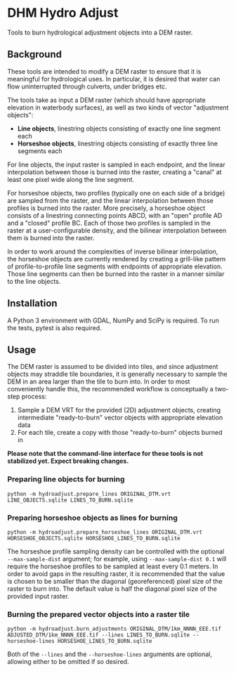 # DHM Hydro Adjust

Tools to burn hydrological adjustment objects into a DEM raster.

## Background

These tools are intended to modify a DEM raster to ensure that it is
meaningful for hydrological uses. In particular, it is desired that water can
flow uninterrupted through culverts, under bridges etc.

The tools take as input a DEM raster (which should have appropriate elevation
in waterbody surfaces), as well as two kinds of vector "adjustment objects":

- **Line objects**, linestring objects consisting of exactly one line segment
each
- **Horseshoe objects**, linestring objects consisting of exactly three line
segments each

For line objects, the input raster is sampled in each endpoint, and the linear
interpolation between those is burned into the raster, creating a "canal" at
least one pixel wide along the line segment.

For horseshoe objects, two profiles (typically one on each side of a bridge)
are sampled from the raster, and the linear interpolation between those
profiles is burned into the raster. More precisely, a horseshoe object
consists of a linestring connecting points ABCD, with an "open" profile AD and
a "closed" profile BC. Each of those two profiles is sampled in the raster at
a user-configurable density, and the bilinear interpolation between them is
burned into the raster.

In order to work around the complexities of inverse bilinear interpolation,
the horseshoe objects are currently rendered by creating a grill-like pattern
of profile-to-profile line segments with endpoints of appropriate elevation.
Those line segments can then be burned into the raster in a manner similar to
the line objects.

## Installation

A Python 3 environment with GDAL, NumPy and SciPy is required. To run the
tests, pytest is also required.

## Usage

The DEM raster is assumed to be divided into tiles, and since adjustment
objects may straddle tile boundaries, it is generally necessary to sample the
DEM in an area larger than the tile to burn into. In order to most
conveniently handle this, the recommended workflow is conceptually a two-step
process:

1. Sample a DEM VRT for the provided (2D) adjustment objects, creating
intermediate "ready-to-burn" vector objects with appropriate elevation data
2. For each tile, create a copy with those "ready-to-burn" objects burned in

**Please note that the command-line interface for these tools is not
stabilized yet. Expect breaking changes.**

### Preparing line objects for burning

```
python -m hydroadjust.prepare_lines ORIGINAL_DTM.vrt LINE_OBJECTS.sqlite LINES_TO_BURN.sqlite
```

### Preparing horseshoe objects as lines for burning

```
python -m hydroadjust.prepare_horseshoe_lines ORIGINAL_DTM.vrt HORSESHOE_OBJECTS.sqlite HORSESHOE_LINES_TO_BURN.sqlite
```

The horseshoe profile sampling density can be controlled with the optional
`--max-sample-dist` argument; for example, using `--max-sample-dist 0.1` will
require the horseshoe profiles to be sampled at least every 0.1 meters. In
order to avoid gaps in the resulting raster, it is recommended that the value
is chosen to be smaller than the diagonal (georeferenced) pixel size of the
raster to burn into. The default value is half the diagonal pixel size of the
provided input raster.

### Burning the prepared vector objects into a raster tile

```
python -m hydroadjust.burn_adjustments ORIGINAL_DTM/1km_NNNN_EEE.tif ADJUSTED_DTM/1km_NNNN_EEE.tif --lines LINES_TO_BURN.sqlite --horseshoe-lines HORSESHOE_LINES_TO_BURN.sqlite
```

Both of the `--lines` and the `--horseshoe-lines` arguments are optional,
allowing either to be omitted if so desired.
